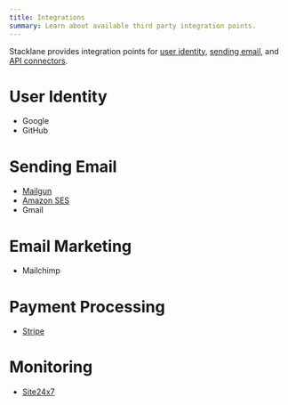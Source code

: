 ```yaml
---
title: Integrations
summary: Learn about available third party integration points.
---
```


Stacklane provides integration points for
[user identity](/users/),
[sending email](/🗄/Article/scripting/email.md),
and
[API connectors](/🗄/Article/scripting/connectors.md).

# User Identity

- Google
- GitHub

# Sending Email

- [Mailgun](https://mailgun.com)
- [Amazon SES](https://aws.amazon.com/ses/)
- Gmail

# Email Marketing

- Mailchimp

# Payment Processing

- [Stripe](https://github.com/stacklane-registry/stripe.com)

# Monitoring

- [Site24x7](https://github.com/stacklane-registry/site24x7.com)



